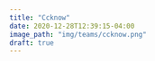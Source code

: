 ```yaml
---
title: "Ccknow"
date: 2020-12-28T12:39:15-04:00
image_path: "img/teams/ccknow.png"
draft: true
---
```


